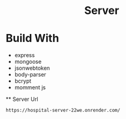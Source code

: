 <h1 align="center"> Server </h1>

# Build With 
- express
- mongoose
- jsonwebtoken
- body-parser
- bcrypt
- momment js


** Server Url
```bash
https://hospital-server-22we.onrender.com/
```

